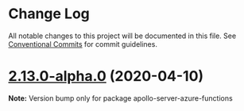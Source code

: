 # Change Log

All notable changes to this project will be documented in this file.
See [Conventional Commits](https://conventionalcommits.org) for commit guidelines.

# [2.13.0-alpha.0](https://github.com/apollographql/apollo-server/tree/master/packages/apollo-server-azure-functions/compare/apollo-server-azure-functions@2.12.0...apollo-server-azure-functions@2.13.0-alpha.0) (2020-04-10)

**Note:** Version bump only for package apollo-server-azure-functions

